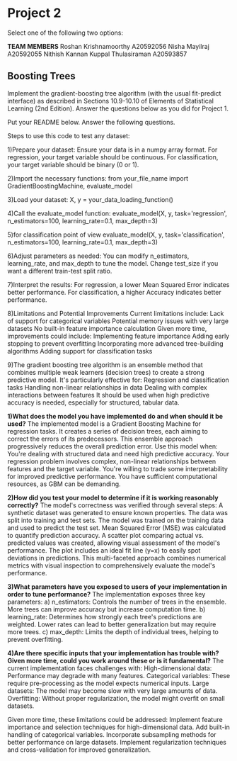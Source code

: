 # Project 2

Select one of the following two options:

**TEAM MEMBERS**
Roshan Krishnamoorthy A20592056
Nisha Mayilraj A20592055
Nithish Kannan Kuppal Thulasiraman A20593857

## Boosting Trees

Implement the gradient-boosting tree algorithm (with the usual fit-predict interface) as described in Sections 10.9-10.10 of Elements of Statistical Learning (2nd Edition). Answer the questions below as you did for Project 1.

Put your README below. Answer the following questions.

Steps to use this code to test any dataset:

1)Prepare your dataset:
Ensure your data is in a numpy array format.
For regression, your target variable should be continuous.
For classification, your target variable should be binary (0 or 1).

2)Import the necessary functions:
from your_file_name import GradientBoostingMachine, evaluate_model

3)Load your dataset:
X, y = your_data_loading_function()

4)Call the evaluate_model function:
evaluate_model(X, y, task='regression', n_estimators=100, learning_rate=0.1, max_depth=3)

5)for classification point of view
evaluate_model(X, y, task='classification', n_estimators=100, learning_rate=0.1, max_depth=3)


6)Adjust parameters as needed:
You can modify n_estimators, learning_rate, and max_depth to tune the model.
Change test_size if you want a different train-test split ratio.

7)Interpret the results:
For regression, a lower Mean Squared Error indicates better performance.
For classification, a higher Accuracy indicates better performance.

8)Limitations and Potential Improvements
Current limitations include:
Lack of support for categorical variables
Potential memory issues with very large datasets
No built-in feature importance calculation
Given more time, improvements could include:
Implementing feature importance
Adding early stopping to prevent overfitting
Incorporating more advanced tree-building algorithms
Adding support for classification tasks

9)The gradient boosting tree algorithm is an ensemble method that combines multiple weak learners (decision trees) to create a strong predictive model. It's particularly effective for:
Regression and classification tasks
Handling non-linear relationships in data
Dealing with complex interactions between features
It should be used when high predictive accuracy is needed, especially for structured, tabular data.


**1)What does the model you have implemented do and when should it be used?**
The implemented model is a Gradient Boosting Machine for regression tasks. It creates a series of decision trees, each aiming to correct the errors of its predecessors. This ensemble approach progressively reduces the overall prediction error.
Use this model when:
You're dealing with structured data and need high predictive accuracy.
Your regression problem involves complex, non-linear relationships between features and the target variable.
You're willing to trade some interpretability for improved predictive performance.
You have sufficient computational resources, as GBM can be demanding.

**2)How did you test your model to determine if it is working reasonably correctly?**
The model's correctness was verified through several steps:
A synthetic dataset was generated to ensure known properties.
The data was split into training and test sets.
The model was trained on the training data and used to predict the test set.
Mean Squared Error (MSE) was calculated to quantify prediction accuracy.
A scatter plot comparing actual vs. predicted values was created, allowing visual assessment of the model's performance.
The plot includes an ideal fit line (y=x) to easily spot deviations in predictions.
This multi-faceted approach combines numerical metrics with visual inspection to comprehensively evaluate the model's performance.

**3)What parameters have you exposed to users of your implementation in order to tune performance?**
The implementation exposes three key parameters:
a) n_estimators: Controls the number of trees in the ensemble. More trees can improve accuracy but increase computation time.
b) learning_rate: Determines how strongly each tree's predictions are weighted. Lower rates can lead to better generalization but may require more trees.
c) max_depth: Limits the depth of individual trees, helping to prevent overfitting.

**4)Are there specific inputs that your implementation has trouble with? Given more time, could you work around these or is it fundamental?**
The current implementation faces challenges with:
High-dimensional data: Performance may degrade with many features.
Categorical variables: These require pre-processing as the model expects numerical inputs.
Large datasets: The model may become slow with very large amounts of data.
Overfitting: Without proper regularization, the model might overfit on small datasets.

Given more time, these limitations could be addressed:
Implement feature importance and selection techniques for high-dimensional data.
Add built-in handling of categorical variables.
Incorporate subsampling methods for better performance on large datasets.
Implement regularization techniques and cross-validation for improved generalization.
